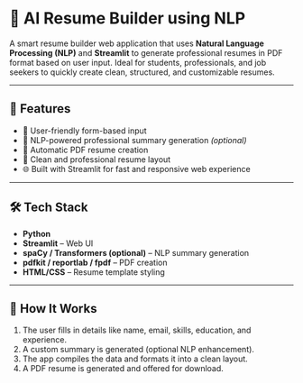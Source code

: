 # 📄 AI Resume Builder using NLP

A smart resume builder web application that uses **Natural Language Processing (NLP)** and **Streamlit** to generate professional resumes in PDF format based on user input. Ideal for students, professionals, and job seekers to quickly create clean, structured, and customizable resumes.

---

## 🚀 Features

- 📝 User-friendly form-based input
- 🤖 NLP-powered professional summary generation *(optional)*
- 📄 Automatic PDF resume creation
- 💼 Clean and professional resume layout
- 🌐 Built with Streamlit for fast and responsive web experience

---

## 🛠️ Tech Stack

- **Python**
- **Streamlit** – Web UI
- **spaCy / Transformers (optional)** – NLP summary generation
- **pdfkit / reportlab / fpdf** – PDF creation
- **HTML/CSS** – Resume template styling

---


## 🧠 How It Works

1. The user fills in details like name, email, skills, education, and experience.
2. A custom summary is generated (optional NLP enhancement).
3. The app compiles the data and formats it into a clean layout.
4. A PDF resume is generated and offered for download.



